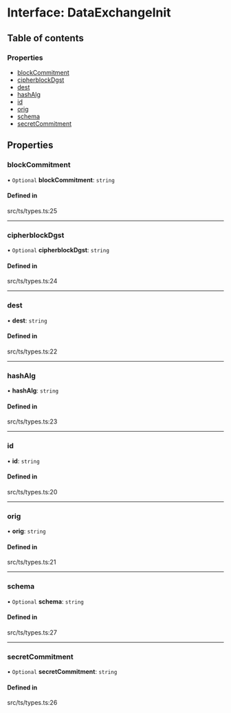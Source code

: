 # Interface: DataExchangeInit

## Table of contents

### Properties

- [blockCommitment](DataExchangeInit.md#blockcommitment)
- [cipherblockDgst](DataExchangeInit.md#cipherblockdgst)
- [dest](DataExchangeInit.md#dest)
- [hashAlg](DataExchangeInit.md#hashalg)
- [id](DataExchangeInit.md#id)
- [orig](DataExchangeInit.md#orig)
- [schema](DataExchangeInit.md#schema)
- [secretCommitment](DataExchangeInit.md#secretcommitment)

## Properties

### blockCommitment

• `Optional` **blockCommitment**: `string`

#### Defined in

src/ts/types.ts:25

___

### cipherblockDgst

• `Optional` **cipherblockDgst**: `string`

#### Defined in

src/ts/types.ts:24

___

### dest

• **dest**: `string`

#### Defined in

src/ts/types.ts:22

___

### hashAlg

• **hashAlg**: `string`

#### Defined in

src/ts/types.ts:23

___

### id

• **id**: `string`

#### Defined in

src/ts/types.ts:20

___

### orig

• **orig**: `string`

#### Defined in

src/ts/types.ts:21

___

### schema

• `Optional` **schema**: `string`

#### Defined in

src/ts/types.ts:27

___

### secretCommitment

• `Optional` **secretCommitment**: `string`

#### Defined in

src/ts/types.ts:26
